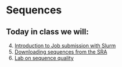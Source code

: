 # Sequences


## Today in class we will:


4. [Introduction to Job submission with Slurm]([slurm.md](https://github.com/environmental-bioinformatics-master/Sequences/blob/main/SLURM.md))
3. [Downloading sequences from the SRA](SRA.md)
7. [Lab on sequence quality](Quality.md)

